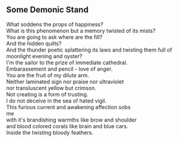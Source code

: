 Some Demonic Stand
------------------
What soddens the props of happiness?  
What is this phenomenon but a memory twisted of its mists?  
You are going to ask where are the fill?  
And the hidden quilts?  
And the thunder poetic splattering its laws and twisting them full of  
moonlight evening and oyster?  
I'm the sailor to the prize of immediate cathedral.  
Embarassement and pencil - love of anger.  
You are the fruit of my dilute arm.  
Neither laminated sign nor praise nor ultraviolet  
nor transluscent yellow but crimson.  
Not creating is a form of trusting.  
I do not deceive in the sea of hated vigil.  
This furious current and awakening affection sobs  
me  
with it's brandishing warmths like brow and shoulder  
and blood colored corals like brain and blue cars.  
Inside the twisting bloody feathers.  
